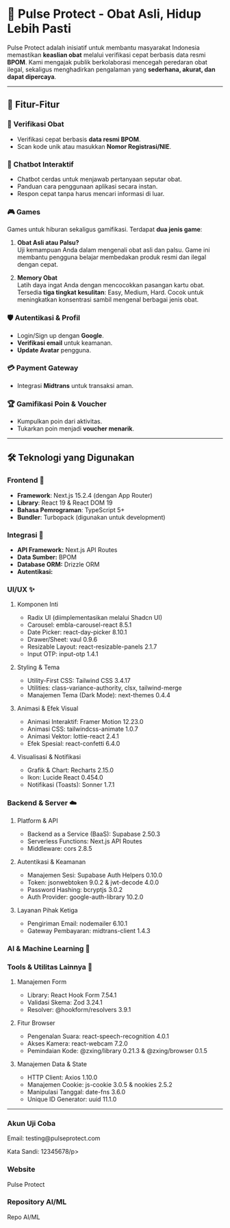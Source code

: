 # 💊 Pulse Protect - Obat Asli, Hidup Lebih Pasti

Pulse Protect adalah inisiatif untuk membantu masyarakat Indonesia memastikan **keaslian obat** melalui verifikasi cepat berbasis data resmi **BPOM**. Kami mengajak publik berkolaborasi mencegah peredaran obat ilegal, sekaligus menghadirkan pengalaman yang **sederhana, akurat, dan dapat dipercaya**.

---

## 🎯 Fitur-Fitur

### 🔎 Verifikasi Obat
- Verifikasi cepat berbasis **data resmi BPOM**.
- Scan kode unik atau masukkan **Nomor Registrasi/NIE**.

### 🤖 Chatbot Interaktif
- Chatbot cerdas untuk menjawab pertanyaan seputar obat.
- Panduan cara penggunaan aplikasi secara instan.
- Respon cepat tanpa harus mencari informasi di luar.

### 🎮 Games
Games untuk hiburan sekaligus gamifikasi. Terdapat **dua jenis game**:

1. **Obat Asli atau Palsu?**  
   Uji kemampuan Anda dalam mengenali obat asli dan palsu. Game ini membantu pengguna belajar membedakan produk resmi dan ilegal dengan cepat.

2. **Memory Obat**  
   Latih daya ingat Anda dengan mencocokkan pasangan kartu obat. Tersedia **tiga tingkat kesulitan**: Easy, Medium, Hard. Cocok untuk meningkatkan konsentrasi sambil mengenal berbagai jenis obat.


### 🛡️ Autentikasi & Profil
- Login/Sign up dengan **Google**.
- **Verifikasi email** untuk keamanan.
- **Update Avatar** pengguna.

### 💳 Payment Gateway
- Integrasi **Midtrans** untuk transaksi aman.

### 🏆 Gamifikasi Poin & Voucher
- Kumpulkan poin dari aktivitas.
- Tukarkan poin menjadi **voucher menarik**.


---

## 🛠️ Teknologi yang Digunakan

### Frontend 🚀
- **Framework**: Next.js 15.2.4 (dengan App Router)  
- **Library**: React 19 & React DOM 19  
- **Bahasa Pemrograman**: TypeScript 5+  
- **Bundler**: Turbopack (digunakan untuk development)  

### Integrasi 🧩
- **API Framework:** Next.js API Routes  
- **Data Sumber:** BPOM 
- **Database ORM:** Drizzle ORM  
- **Autentikasi:**   



### UI/UX ✨

1.  Komponen Inti
    - Radix UI (diimplementasikan melalui Shadcn UI)  
    - Carousel: embla-carousel-react 8.5.1  
    - Date Picker: react-day-picker 8.10.1  
    - Drawer/Sheet: vaul 0.9.6  
    - Resizable Layout: react-resizable-panels 2.1.7  
    - Input OTP: input-otp 1.4.1  

2.  Styling & Tema
    - Utility-First CSS: Tailwind CSS 3.4.17  
    - Utilities: class-variance-authority, clsx, tailwind-merge  
    - Manajemen Tema (Dark Mode): next-themes 0.4.4  

3.  Animasi & Efek Visual
    - Animasi Interaktif: Framer Motion 12.23.0  
    - Animasi CSS: tailwindcss-animate 1.0.7  
    - Animasi Vektor: lottie-react 2.4.1  
    - Efek Spesial: react-confetti 6.4.0  

4.  Visualisasi & Notifikasi
    - Grafik & Chart: Recharts 2.15.0  
    - Ikon: Lucide React 0.454.0  
    - Notifikasi (Toasts): Sonner 1.7.1  


### Backend & Server ☁️

1.  Platform & API
    - Backend as a Service (BaaS): Supabase 2.50.3  
    - Serverless Functions: Next.js API Routes  
    - Middleware: cors 2.8.5  

2.  Autentikasi & Keamanan
    - Manajemen Sesi: Supabase Auth Helpers 0.10.0  
    - Token: jsonwebtoken 9.0.2 & jwt-decode 4.0.0  
    - Password Hashing: bcryptjs 3.0.2  
    - Auth Provider: google-auth-library 10.2.0  

3. Layanan Pihak Ketiga
    - Pengiriman Email: nodemailer 6.10.1  
    - Gateway Pembayaran: midtrans-client 1.4.3  


### AI & Machine Learning 🤖


### Tools & Utilitas Lainnya 👀

1.  Manajemen Form
    - Library: React Hook Form 7.54.1  
    - Validasi Skema: Zod 3.24.1  
    - Resolver: @hookform/resolvers 3.9.1  

2.  Fitur Browser
    - Pengenalan Suara: react-speech-recognition 4.0.1  
    - Akses Kamera: react-webcam 7.2.0  
    - Pemindaian Kode: @zxing/library 0.21.3 & @zxing/browser 0.1.5  

3.  Manajemen Data & State
    - HTTP Client: Axios 1.10.0  
    - Manajemen Cookie: js-cookie 3.0.5 & nookies 2.5.2  
    - Manipulasi Tanggal: date-fns 3.6.0  
    - Unique ID Generator: uuid 11.1.0  

---

### Akun Uji Coba  
<p>Email: testing@pulseprotect.com</p>
<p>Kata Sandi: 12345678/p>

### Website  
<link href="https://pulseprotect.vercel.app/" target="_blank">Pulse Protect</link>

### Repository AI/ML 
<link href="https://github.com/GabrielBatavia/AIC-MechaMinds-17" target="_blank">Repo AI/ML</link>
